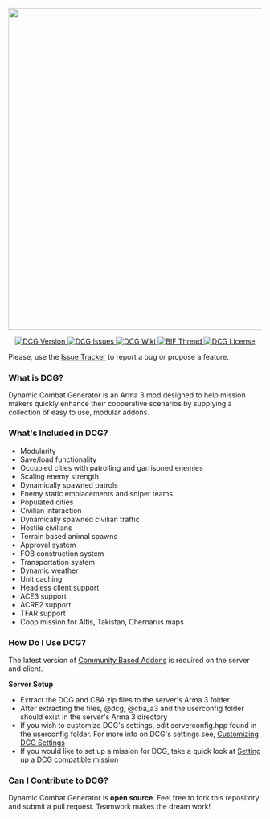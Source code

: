 <p align="center">
    <img src="https://github.com/nicholasclark-artist/DCG/blob/master/media/dcg_logo_M.png" width="640">
</p>

<p align="center">
    <a href="https://github.com/nicholasclark-artist/DCG/releases">
        <img src="https://img.shields.io/badge/Version-3.1.0.3-blue.svg?style=flat-square" alt="DCG Version">
    </a>
    <a href="https://github.com/nicholasclark-artist/DCG/issues">
        <img src="https://img.shields.io/github/issues/nicholasclark-artist/DCG.svg?style=flat-square" alt="DCG Issues">
    </a>
    <a href="https://github.com/nicholasclark-artist/DCG/wiki">
        <img src="https://img.shields.io/badge/DCG-Wiki-orange.svg?style=flat-square" alt="DCG Wiki">
    </a>
    <a href="https://forums.bistudio.com/topic/188156-dynamic-combat-generator/">
        <img src="https://img.shields.io/badge/BIF-Thread-red.svg?style=flat-square" alt="BIF Thread">
    </a>
    <a href="https://github.com/nicholasclark-artist/DCG/blob/master/LICENSE">
        <img src="https://img.shields.io/badge/License-GPLv2-lightgrey.svg?style=flat-square" alt="DCG License">
    </a>
</p>

Please, use the [Issue Tracker](https://github.com/nicholasclark-artist/DCG/issues) to report a bug or propose a feature.

### What is DCG?
Dynamic Combat Generator is an Arma 3 mod designed to help mission makers quickly enhance their cooperative scenarios by supplying a collection of easy to use, modular addons.

### What's Included in DCG?
- Modularity
- Save/load functionality
- Occupied cities with patrolling and garrisoned enemies
- Scaling enemy strength
- Dynamically spawned patrols
- Enemy static emplacements and sniper teams
- Populated cities
- Civilian interaction
- Dynamically spawned civilian traffic
- Hostile civilians
- Terrain based animal spawns
- Approval system
- FOB construction system
- Transportation system
- Dynamic weather
- Unit caching
- Headless client support
- ACE3 support
- ACRE2 support
- TFAR support
- Coop mission for Altis, Takistan, Chernarus maps

### How Do I Use DCG?
The latest version of [Community Based Addons](https://forums.bistudio.com/topic/168277-cba-community-base-addons-arma-3/) is required on the server and client.

**Server Setup**
- Extract the DCG and CBA zip files to the server's Arma 3 folder
- After extracting the files, @dcg, @cba_a3 and the userconfig folder should exist in the server's Arma 3 directory
- If you wish to customize DCG's settings, edit serverconfig.hpp found in the userconfig folder. For more info on DCG's settings see, [Customizing DCG Settings](https://github.com/nicholasclark-artist/DCG/wiki/Customizing-DCG-Settings)
- If you would like to set up a mission for DCG, take a quick look at [Setting up a DCG compatible mission](https://github.com/nicholasclark-artist/DCG/wiki/Setting-up-a-DCG-compatible-mission)

### Can I Contribute to DCG?
Dynamic Combat Generator is **open source**. Feel free to fork this repository and submit a pull request. Teamwork makes the dream work!